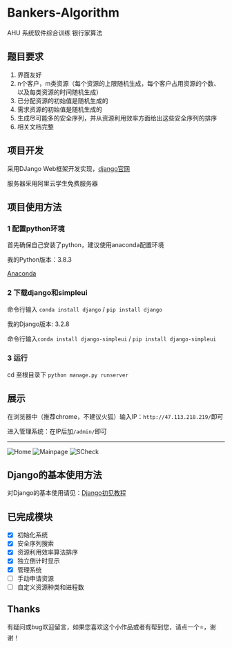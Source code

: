 # Bankers-Algorithm
AHU 系统软件综合训练 银行家算法

## 题目要求

1. 界面友好
2. n个客户，m类资源（每个资源的上限随机生成，每个客户占用资源的个数、以及每类资源的时间随机生成）
3. 已分配资源的初始值是随机生成的
4. 需求资源的初始值是随机生成的
5. 生成尽可能多的安全序列，并从资源利用效率方面给出这些安全序列的排序
6. 相关文档完整

## 项目开发

采用DJango Web框架开发实现，[django官网](https://www.djangoproject.com/)

服务器采用阿里云学生免费服务器

## 项目使用方法

### 1 配置python环境
首先确保自己安装了python，建议使用anaconda配置环境

我的Python版本：3.8.3

[Anaconda](https://www.anaconda.com/)

### 2 下载django和simpleui

命令行输入 `conda install django` / `pip install django`

我的Django版本: 3.2.8

命令行输入`conda install django-simpleui` / `pip install django-simpleui`

### 3 运行
cd 至根目录下 `python manage.py runserver`

## 展示

在浏览器中（推荐chrome，不建议火狐）输入IP：`http://47.113.218.219/`即可

进入管理系统：在IP后加`/admin/`即可

---

![Home](https://pic.imgdb.cn/item/623de2c627f86abb2a9e98e2.png)
![Mainpage](https://pic.imgdb.cn/item/623de30d27f86abb2aa095c9.png)
![SCheck](https://pic.imgdb.cn/item/623de32727f86abb2aa15d1a.png)

## Django的基本使用方法

对Django的基本使用请见：[Django初见教程](https://www.cnblogs.com/kumori/p/15962582.html)

## 已完成模块

- [x] 初始化系统
- [x] 安全序列搜索
- [x] 资源利用效率算法排序
- [x] 独立倒计时显示
- [x] 管理系统
- [ ] 手动申请资源
- [ ] 自定义资源种类和进程数

## Thanks

有疑问或bug欢迎留言，如果您喜欢这个小作品或者有帮到您，请点一个⭐，谢谢！
